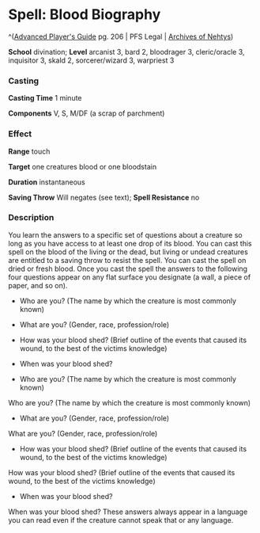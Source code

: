 # Spell: Blood Biography

^([Advanced Player's Guide][ss-blood-biography] pg. 206 | PFS Legal | [Archives of Nehtys][sn-blood-biography])

**School** divination; **Level** arcanist 3, bard 2, bloodrager 3, cleric/oracle 3, inquisitor 3, skald 2, sorcerer/wizard 3, warpriest 3

### Casting

**Casting Time** 1 minute

**Components** V, S, M/DF (a scrap of parchment)

### Effect

**Range** touch

**Target** one creatures blood or one bloodstain

**Duration** instantaneous

**Saving Throw** Will negates (see text); **Spell Resistance** no

### Description

You learn the answers to a specific set of questions about a creature so long as you have access to at least one drop of its blood. You can cast this spell on the blood of the living or the dead, but living or undead creatures are entitled to a saving throw to resist the spell. You can cast the spell on dried or fresh blood. Once you cast the spell the answers to the following four questions appear on any flat surface you designate (a wall, a piece of paper, and so on).

* Who are you? (The name by which the creature is most commonly known)

* What are you? (Gender, race, profession/role)

* How was your blood shed? (Brief outline of the events that caused its wound, to the best of the victims knowledge)

* When was your blood shed?

* Who are you? (The name by which the creature is most commonly known)

Who are you? (The name by which the creature is most commonly known)

* What are you? (Gender, race, profession/role)

What are you? (Gender, race, profession/role)

* How was your blood shed? (Brief outline of the events that caused its wound, to the best of the victims knowledge)

How was your blood shed? (Brief outline of the events that caused its wound, to the best of the victims knowledge)

* When was your blood shed?

When was your blood shed? These answers always appear in a language you can read even if the creature cannot speak that or any language.

[ss-blood-biography]: http://paizo.com/pathfinderRPG/v57
[sn-blood-biography]: http://www.archivesofnethys.com/SpellDisplay.aspx?ItemName=Blood%20Biography